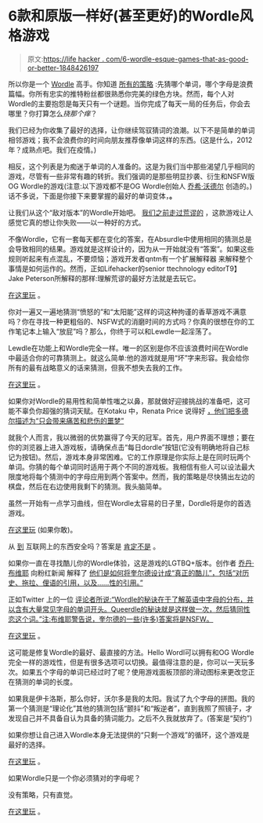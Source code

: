 # 6款和原版一样好(甚至更好)的Wordle风格游戏

> 原文:[https://life hacker . com/6-wordle-esque-games-that-as-good-or-better-1848426197](https://lifehacker.com/6-wordle-esque-games-that-are-just-as-good-or-better-1848426197)

所以你是一个 [Wordle](https://www.powerlanguage.co.uk/wordle/) 高手。你知道 [所有的策略](https://lifehacker.com/how-to-master-or-cheat-at-wordle-the-internets-favor-1848312354) :先猜哪个单词，哪个字母是浪费篇幅。你所有忠实的推特粉丝都很熟悉你完美的绿色方块。然而，每个人对Wordle的主要抱怨是每天只有一个谜题。当你完成了每天一局的任务后，你会去哪里？你打算怎么*挠那个痒*？

我们已经为你收集了最好的选择，让你继续驾驭猜词的浪潮。以下不是简单的单词相邻游戏；我不会浪费你的时间向朋友推荐像单词这样的东西。(这是什么，2012年？成熟点吧。我们在疫情。)

相反，这个列表是为痴迷于单词的人准备的。这是为我们当中那些渴望几乎相同的游戏，尽管有一些非常有趣的转折。我们强调的是那些明显抄袭、衍生和NSFW版OG Wordle的游戏(注意:以下游戏都不是OG Wordle创始人 [乔希·沃德尔](https://twitter.com/powerlanguish?ref_src=twsrc%5Etfw%7Ctwcamp%5Etweetembed%7Ctwterm%5E1471493886031773707%7Ctwgr%5E%7Ctwcon%5Es1_&ref_url=https%3A%2F%2Fwww.cnet.com%2Fhow-to%2Fwordle-explained-everything-you-need-to-know%2F) 创造的。)话不多说，下面是你接下来要掌握的最好的单词变体，**。**

让我们从这个“敌对版本”的Wordle开始吧。 [我们之前走过荒谬的](https://lifehacker.com/try-this-game-if-youre-already-too-good-at-wordle-1848356298) ，这款游戏让人感觉它真的想让你失败——以一种好的方式。

不像Wordle，它有一套每天都在变化的答案，在Absurdle中使用相同的猜测总是会导致相同的结果。游戏就是这样设计的，因为从一开始就没有“答案”。如果这些规则听起来有点混乱，不要烦恼；游戏开发者qntm有一个扩展解释器 来解释整个事情是如何运作的。然而，正如Lifehacker的senior ttechnology editorT9】Jake Peterson所解释的那样:理解荒谬的最好方法就是去玩它。

[在这里玩](https://qntm.org/files/wordle/) 。

你对一遍又一遍地猜测“愤怒的”和“太阳能”这样的词这种拘谨的香草游戏不满意吗？你在寻找一种更粗俗的、NSFW式的消磨时间的方式吗？你真的很想在你的工作笔记本上输入“放屁”吗？那么，你终于可以和Lewdle一起淫荡了。

Lewdle在功能上和Wordle完全一样。唯一的区别是你不应该浪费时间在Wordle中最适合你的可靠猜测上。就这么简单:他的游戏就是用“坏”字来形容。我会给你所有的最有战略意义的话来猜测，但我不想失去我的工作。

[在这里玩](https://www.lewdlegame.com/) 。

如果你对Wordle的易用性和简单性嗤之以鼻，那就做好迎接挑战的准备吧，这可能不辜负你超强的猜词天赋。在Kotaku 中，Renata Price 说得好 [，他们把多德尔描述为“只会带来痛苦和悲伤的噩梦”](https://kotaku.com/wordle-games-like-clones-twitter-word-absurdle-lewdle-d-1848414806)

就我个人而言，我以微弱的优势赢得了今天的冠军。首先，用户界面不理想；要在你的浏览器上进入游戏板，请确保点击“每日dordle”按钮(它没有明确地将自己标记为按钮)。然后，游戏本身非常困难。它的工作原理是你实际上是在同时玩两个单词。你猜的每个单词同时适用于两个不同的游戏板。我相信有些人可以设法最大限度地将每个猜测中的字母应用到两个答案中。然而，我的策略是尽快猜出左边的棋盘，然后在右边使用我剩下的猜测。我头脑简单。

虽然一开始有一点学习曲线，但在Wordle太容易的日子里，Dordle将是你的首选游戏。

[在这里玩](https://zaratustra.itch.io/dordle) (如果你敢)。

从 [到](https://www.nytimes.com/2021/11/24/style/yassify-bot-meme.html#:~:text=To%20%E2%80%9Cyassify%E2%80%9D%20something%2C%20in,becomes%20almost%20unrecognizably%20made%20up.) 互联网上的东西安全吗？答案是 [肯定不是](https://twitter.com/YassifyBot) 。

如果你一直在寻找酷儿你的Wordle体验，这是游戏的LGTBQ+版本。创作者 [乔丹·布维耶](https://twitter.com/jbouvier) 向粉红新闻 解释了 [他们是如何将奎尔德设计成“真正的酷儿”，包括“对历史、拖拉、俚语的引用，以及……性的引用。”](https://www.pinknews.co.uk/2022/01/20/lgbt-wordle-queerdle/)

正如Twitter 上的一位 [评论者所说:“Wordle的秘诀在于了解英语中字母的分布，并以含有大量常见字母的单词开头。Queerdle的秘诀就是这样做一次，然后猜同性恋这个词。”注:布维耶警告说，奎尔德的一些(许多)答案将是NSFW。](https://twitter.com/IanColdwater/status/1479349936525385729)

[在这里玩](https://queerdle.com/) 。

这可能是修复Wordle的最好、最直接的方法。Hello Wordl可以拥有和OG Wordle完全一样的游戏性，但是有很多选项可以切换。最值得注意的是，你可以一天玩多次。如果五个字母的单词已经过时了呢？使用游戏面板顶部的滑动图标来更改您正在猜测的单词的长度。

如果我是伊卡洛斯，那么你好，沃尔多是我的太阳。我试了九个字母的拼图。我的第一个猜测是“理论化”其他的猜测包括“颤抖”和“叛逆者”，直到我照了照镜子，才发现自己并不具备自认为具备的猜词能力。之后不久我就放弃了。(答案是“契约”)

如果你想让自己进入Wordle本身无法提供的“只剩一个游戏”的循环，这个游戏是最好的选择。

[在这里玩](https://hellowordl.net/) 。

如果Wordle只是一个你必须猜对的字母呢？

没有策略，只有直觉。

[在这里玩](https://edjefferson.com/letterle/) 。